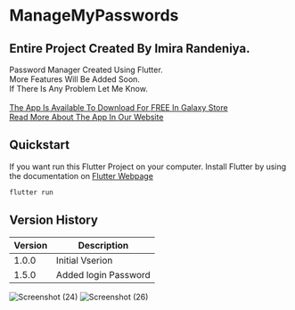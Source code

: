 # ManageMyPasswords

## Entire Project Created By Imira Randeniya.

Password Manager Created Using Flutter.<br />
More Features Will Be Added Soon.<br />
If There Is Any Problem Let Me Know.<br />
<br />
[The App Is Available To Download For FREE In Galaxy Store](https://galaxystore.samsung.com/detail/com.example.password_manager)
<br />
[Read More About The App In Our Website](https://ipntechteam.wordpress.com/2021/08/28/managemypasswords)

## Quickstart
If you want run this Flutter Project on your computer. Install Flutter by using the documentation on [Flutter Webpage](fhttps://flutter.dev)
```js
flutter run
```

## Version History
| Version | Description          |
| ------- | ---------------------|
| 1.0.0   | Initial Vserion      |
| 1.5.0   | Added login Password |


![Screenshot (24)](https://user-images.githubusercontent.com/82356405/130352403-7065ebcd-886a-42ae-a76e-d6104b0996d8.png)
![Screenshot (26)](https://user-images.githubusercontent.com/82356405/130352436-2d00558a-1db0-4788-bb76-be004161caa4.png)
